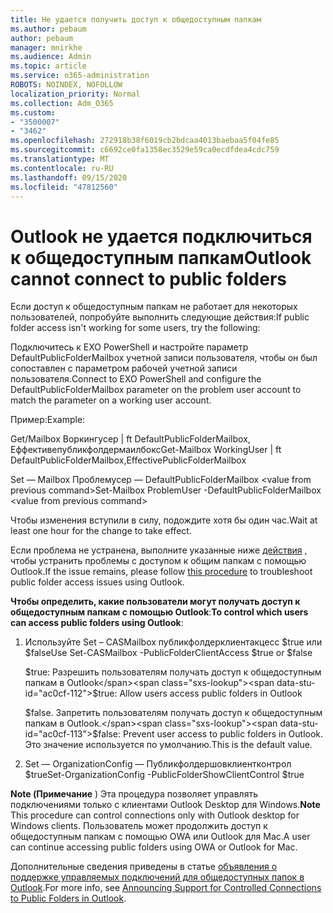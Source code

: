 ```yaml
---
title: Не удается получить доступ к общедоступным папкам
ms.author: pebaum
author: pebaum
manager: mnirkhe
ms.audience: Admin
ms.topic: article
ms.service: o365-administration
ROBOTS: NOINDEX, NOFOLLOW
localization_priority: Normal
ms.collection: Adm_O365
ms.custom:
- "3500007"
- "3462"
ms.openlocfilehash: 272918b38f6019cb2bdcaa4013baebaa5f04fe85
ms.sourcegitcommit: c6692ce0fa1358ec3529e59ca0ecdfdea4cdc759
ms.translationtype: MT
ms.contentlocale: ru-RU
ms.lasthandoff: 09/15/2020
ms.locfileid: "47812560"
---
```

# <a name="outlook-cannot-connect-to-public-folders"></a><span data-ttu-id="ac0cf-102">Outlook не удается подключиться к общедоступным папкам</span><span class="sxs-lookup"><span data-stu-id="ac0cf-102">Outlook cannot connect to public folders</span></span>

<span data-ttu-id="ac0cf-103">Если доступ к общедоступным папкам не работает для некоторых пользователей, попробуйте выполнить следующие действия:</span><span class="sxs-lookup"><span data-stu-id="ac0cf-103">If public folder access isn't working for some users, try the following:</span></span>

<span data-ttu-id="ac0cf-104">Подключитесь к EXO PowerShell и настройте параметр DefaultPublicFolderMailbox учетной записи пользователя, чтобы он был сопоставлен с параметром рабочей учетной записи пользователя.</span><span class="sxs-lookup"><span data-stu-id="ac0cf-104">Connect to EXO PowerShell and configure the DefaultPublicFolderMailbox parameter on the problem user account to match the parameter on a working user account.</span></span>

<span data-ttu-id="ac0cf-105">Пример:</span><span class="sxs-lookup"><span data-stu-id="ac0cf-105">Example:</span></span>

<span data-ttu-id="ac0cf-106">Get/Mailbox Воркингусер | ft DefaultPublicFolderMailbox, Еффективепубликфолдермаилбокс</span><span class="sxs-lookup"><span data-stu-id="ac0cf-106">Get-Mailbox WorkingUser | ft DefaultPublicFolderMailbox,EffectivePublicFolderMailbox</span></span>

<span data-ttu-id="ac0cf-107">Set — Mailbox Проблемусер — DefaultPublicFolderMailbox \<value from previous command></span><span class="sxs-lookup"><span data-stu-id="ac0cf-107">Set-Mailbox ProblemUser -DefaultPublicFolderMailbox \<value from previous command></span></span>

<span data-ttu-id="ac0cf-108">Чтобы изменения вступили в силу, подождите хотя бы один час.</span><span class="sxs-lookup"><span data-stu-id="ac0cf-108">Wait at least one hour for the change to take effect.</span></span>

<span data-ttu-id="ac0cf-109">Если проблема не устранена, выполните указанные ниже [действия](https://aka.ms/pfcte) , чтобы устранить проблемы с доступом к общим папкам с помощью Outlook.</span><span class="sxs-lookup"><span data-stu-id="ac0cf-109">If the issue remains, please follow [this procedure](https://aka.ms/pfcte) to troubleshoot public folder access issues using Outlook.</span></span>
 
<span data-ttu-id="ac0cf-110">**Чтобы определить, какие пользователи могут получать доступ к общедоступным папкам с помощью Outlook**:</span><span class="sxs-lookup"><span data-stu-id="ac0cf-110">**To control which users can access public folders using Outlook**:</span></span>

1.  <span data-ttu-id="ac0cf-111">Используйте Set – CASMailbox <mailboxname> публикфолдерклиентакцесс $true или $false</span><span class="sxs-lookup"><span data-stu-id="ac0cf-111">Use Set-CASMailbox <mailboxname> -PublicFolderClientAccess $true or $false</span></span>  
      
    <span data-ttu-id="ac0cf-112">$true: Разрешить пользователям получать доступ к общедоступным папкам в Outlook</span><span class="sxs-lookup"><span data-stu-id="ac0cf-112">$true: Allow users access public folders in Outlook</span></span>  
      
    <span data-ttu-id="ac0cf-113">$false. Запретить пользователям получать доступ к общедоступным папкам в Outlook.</span><span class="sxs-lookup"><span data-stu-id="ac0cf-113">$false: Prevent user access to public folders in Outlook.</span></span> <span data-ttu-id="ac0cf-114">Это значение используется по умолчанию.</span><span class="sxs-lookup"><span data-stu-id="ac0cf-114">This is the default value.</span></span>  
        
2.  <span data-ttu-id="ac0cf-115">Set — OrganizationConfig — Публикфолдершовклиентконтрол $true</span><span class="sxs-lookup"><span data-stu-id="ac0cf-115">Set-OrganizationConfig -PublicFolderShowClientControl $true</span></span>   
      
<span data-ttu-id="ac0cf-116">**Note (Примечание** ) Эта процедура позволяет управлять подключениями только с клиентами Outlook Desktop для Windows.</span><span class="sxs-lookup"><span data-stu-id="ac0cf-116">**Note** This procedure can control connections only with Outlook desktop for Windows clients.</span></span> <span data-ttu-id="ac0cf-117">Пользователь может продолжить доступ к общедоступным папкам с помощью OWA или Outlook для Mac.</span><span class="sxs-lookup"><span data-stu-id="ac0cf-117">A user can continue accessing public folders using OWA or Outlook for Mac.</span></span>
 
<span data-ttu-id="ac0cf-118">Дополнительные сведения приведены в статье [объявления о поддержке управляемых подключений для общедоступных папок в Outlook](https://aka.ms/controlpf).</span><span class="sxs-lookup"><span data-stu-id="ac0cf-118">For more info, see [Announcing Support for Controlled Connections to Public Folders in Outlook](https://aka.ms/controlpf).</span></span>